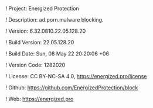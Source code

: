 ! Project: Energized Protection

! Description: ad.porn.malware blocking.

! Version: 6.32.0810.22.05.128.20

! Build Version: 22.05.128.20

! Build Date: Sun, 08 May 22 20:20:06 +06

! Version Code: 1282020

! License: CC BY-NC-SA 4.0, https://energized.pro/license

! Github: https://github.com/EnergizedProtection/block

! Web: https://energized.pro
